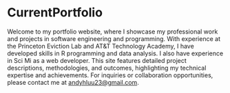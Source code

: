 # CurrentPortfolio

Welcome to my portfolio website, where I showcase my professional work and projects in software engineering and programming. With experience at the Princeton Eviction Lab and AT&T Technology Academy, I have developed skills in R programming and data analysis. I also have experience in Sci Mi as a web developer. This site features detailed project descriptions, methodologies, and outcomes, highlighting my technical expertise and achievements. For inquiries or collaboration opportunities, please contact me at andyhluu23@gmail.com.

